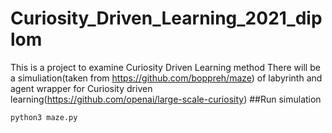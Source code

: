 # Curiosity_Driven_Learning_2021_diplom
This is a project to examine Curiosity Driven Learning method
There will be a simuliation(taken from https://github.com/boppreh/maze) of labyrinth and agent wrapper for Curiosity driven learning(https://github.com/openai/large-scale-curiosity)
##Run simulation
```
python3 maze.py
```

